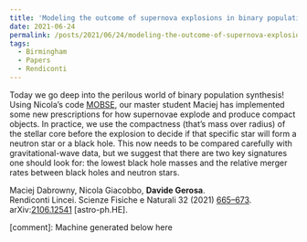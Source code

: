 ```yaml
---
title: 'Modeling the outcome of supernova explosions in binary population synthesis using the stellar compactness'
date: 2021-06-24
permalink: /posts/2021/06/24/modeling-the-outcome-of-supernova-explosions-in-binary-population-synthesis-using-the-stellar-compactness
tags:
  - Birmingham
  - Papers
  - Rendiconti
---
```


Today we go deep into the perilous world of binary population synthesis! Using Nicola’s code [MOBSE](<https://mobse-webpage.netlify.app/about/>), our master student Maciej has implemented some new prescriptions for how supernovae explode and produce compact objects. In practice, we use the compactness (that’s mass over radius) of the stellar core before the explosion to decide if that specific star will form a neutron star or a black hole. This now needs to be compared carefully with gravitational-wave data, but we suggest that there are two key signatures one should look for: the lowest black hole masses and the relative merger rates between black holes and neutron stars. 

Maciej Dabrowny, Nicola Giacobbo, **Davide Gerosa**.  
Rendiconti Lincei. Scienze Fisiche e Naturali 32 (2021) [665–673](<https://link.springer.com/article/10.1007/s12210-021-01019-8>).  
arXiv:[2106.12541](<https://arxiv.org/abs/2106.12541>) [astro-ph.HE].

[comment]: Machine generated below here
